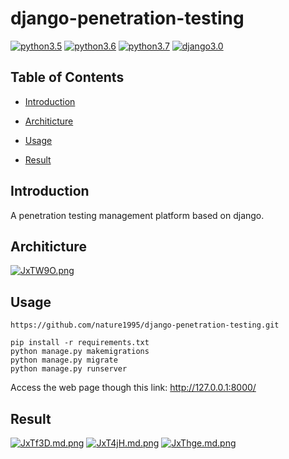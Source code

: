 # django-penetration-testing

[![python3.5](https://img.shields.io/badge/python-3.5-blue.svg)](https://www.python.org/downloads/)
[![python3.6](https://img.shields.io/badge/python-3.6-brightgreen.svg)](https://www.python.org/downloads/)
[![python3.7](https://img.shields.io/badge/python-3.7-orange.svg)](https://www.python.org/downloads/)
[![django3.0](https://img.shields.io/badge/django-3.0.0-green.svg)](https://www.djangoproject.com/download/)

## Table of Contents

- [Introduction](#introduction)
- [Architicture](#architicture)
- [Usage](#usage)

- [Result](#result)

## Introduction  
A penetration testing management platform based on django.

## Architicture
[![JxTW9O.png](https://s1.ax1x.com/2020/05/03/JxTW9O.png)](https://imgchr.com/i/JxTW9O)

## Usage
```
https://github.com/nature1995/django-penetration-testing.git
```
```
pip install -r requirements.txt
python manage.py makemigrations
python manage.py migrate
python manage.py runserver
```
Access the web page though this link: http://127.0.0.1:8000/

## Result
[![JxTf3D.md.png](https://s1.ax1x.com/2020/05/03/JxTf3D.md.png)](https://imgchr.com/i/JxTf3D)
[![JxT4jH.md.png](https://s1.ax1x.com/2020/05/03/JxT4jH.md.png)](https://imgchr.com/i/JxT4jH)
[![JxThge.md.png](https://s1.ax1x.com/2020/05/03/JxThge.md.png)](https://imgchr.com/i/JxThge)
